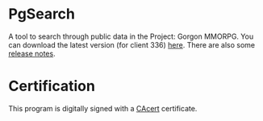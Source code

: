 # PgSearch

A tool to search through public data in the Project: Gorgon MMORPG. You can download the latest version (for client 336) [here](https://github.com/dlebansais/PgSearch-Disclosed/releases/download/v1.0.0.393/PgSearch.exe).
There are also some [release notes](https://github.com/dlebansais/PgSearch-Disclosed/blob/master/ReleaseNotes.md).

# Certification
This program is digitally signed with a [CAcert](https://www.cacert.org/) certificate.

